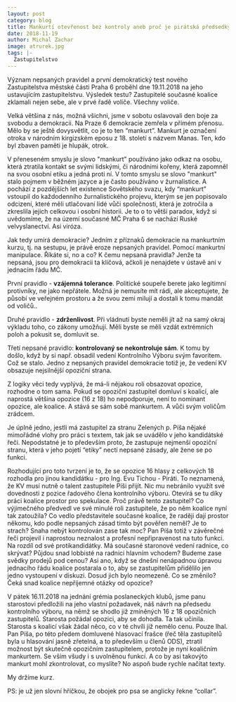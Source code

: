 ```yaml
---
layout: post
category: blog
title: Mankurtí otevřenost bez kontroly aneb proč je pirátská předsedkyně KV důležitá pro demokracii!
date: 2018-11-19
author: Michal Zachar
image: atrurek.jpg
tags: |-
  Zastupitelstvo
---
```

Význam nepsaných pravidel a první demokratický test nového Zastupitelstva městské části Praha 6 proběhl dne 19.11.2018 na jeho ustavujícím zastupitelstvu. Výsledek testu? Zastupitelé současné koalice zklamali nejen sebe, ale v prvé řadě voliče. Všechny voliče.

Velká většina z nás, možná všichni, jsme v sobotu oslavovali den boje za svobodu a demokracii. Na Praze 6 demokracie zemřela v přímém přenosu. Mělo by se ještě dovysvětlit, co je to ten “mankurt”. Mankurt je označení otroka v národním kirgizském eposu z 18. století s názvem Manas. Ten, kdo byl zbaven paměti je hlupák, otrok. 

V přeneseném smyslu je slovo "mankurt" používáno jako odkaz na osobu, která ztratila kontakt se svými lidskými, či národními kořeny, která zapomněl na svou osobní etiku a jedná proti ní. V tomto smyslu se slovo "mankurt" stalo pojmem v běžném jazyce a je často používáno v žurnalistice. A pochází z pozdějších let existence Sovětského svazu, kdy “mankurt” vstoupil do každodenního žurnalistického projevu, kterým se jen popisovalo odcizení, které měli utlačovaní lidé vůči společnosti, která je zotročila a zkreslila jejich celkovou i osobní historii. Je to o to větší paradox, když si uvědomíme, že na území současné MČ Praha 6 se nachází Ruské velvyslanectví. Asi viróza.

Jak tedy umírá demokracie? Jedním z příznaků demokracie na mankurtním kurzu, tj. na sestupu, je právě eroze nepsaných pravidel. Pomocí mankurtní manipulace. Říkáte si, no a co? K čemu nepsaná pravidla? Jenže ta nepsaná,  jsou pro demokracii ta klíčová, ačkoli je nenajdete v ústavě ani v jednacím řádu MČ.


První pravidlo - **vzájemná tolerance**. Politické soupeře berete jako legitimní protivníky, ne jako nepřátele. Možná je nemusíte mít rádi, ale akceptujete, že působí ve veřejném prostoru a že svou zemi milují a dostali k tomu mandát od voličů..

Druhé pravidlo - **zdrženlivost**. Při vládnutí  byste neměli jít až na samý okraj výkladu toho, co zákony umožňují. Měli byste se měli vzdát extrémních poloh a pokusit se, domluvit se.

Třetí nepsané pravidlo: **kontrolovaný se nekontroluje sám**. K tomu by došlo, když by si např. obsadil vedení Kontrolního Výboru svým favoritem. Což se stalo. Jedno z nepsaných pravidel demokracie totiž je, že vedení KV obsazuje nejsilnější opoziční strana.

Z logiky věci tedy vyplývá, že má-li nějakou roli obsazovat opozice, rozhodne o tom sama. Pokud se opoziční zastupitel domluví s koalicí, ale naprostá většina opozice (16 z 18) ho nepodporuje, není to nominant opozice, ale koalice. A stává se sám sobě mankurtem. A vůči svým voličům zrádcem. 

Je úplně jedno, jestli má zastupitel za stranu Zelených p. Píša nějaké mimořádné vlohy pro práci s textem, tak jak se uvádělo v jeho kandidátské řeči. Nepodstatné je to především proto, že zastupuje nejmenší opoziční stranu, která v jeho pojetí “etiky” nectí nepsané zásady, ale žene se po funkci.

Rozhodující pro toto tvrzení je to, že se opozice 16 hlasy z celkových 18 rozhodla pro jinou kandidátku - pro Ing. Evu Tichou - Piráti. To neznamená, že KV musí nutně o talent zastupitele Píši přijít. Nic mu nebránilo využít své dovednosti z pozice řadového člena kontrolního výboru. Otevírá se tu díky práci koalice prostor pro spekulace. Proč právě tento zastupitel? Co výjimečného předvedl ve své minulé roli zastupitele, že po něm koalice nyní tak zatoužila? Co vedlo představitele současné koalice, že raději dají prostor někomu, kdo podle nepsaných zásad tímto být pověřen neměl? Je to strach? Snaha nebýt kontrolován zase tak moc? Pan Píša totiž v závěrečné řeči projevil i naprostou neznalost a profesní nepřipravenost na tuto funkci. Na rozdíl od své protikandidátky. Má současné staronové vedení radnice, co skrývat? Půjdou snad lobbisté na radnici hlavním vchodem? Budeme zase svědky prodejů pod cenou? Asi ano, když se dnešní nenápadnou úpravou jednacího řádu koalice postarala o to, aby se zastupitelům přidělilo jen jedno vystoupení v diskuzi. Dosud jich bylo neomezeně. Co se změnilo? Čeká snad koalice nepříjemné otázky od opozice?

V pátek 16.11.2018  na jednání grémia poslaneckých klubů, jsme panu starostovi předložili na jeho vlastní požadavek, náš návrh na předsedu kontrolního výboru, na němž se shodlo již zmíněných 16 z 18 opozičních zastupitelů. Starosta požádal opozici, aby se dohodla. Ta tak učinila. Starosta s koalicí však žádal něco, co v té chvíli již nemělo cenu. Pouze lhal. Pan Píša, po této předem domluvené hlasovací frašce (řeč těla zastupitelů byla u hlasování jasně zřetelná, a to především u členů ODS), ztratil možnost být skutečně opozičním zastupitelem, protože je nyní koaličním mankurtem. Se vším všudy i s uvolněnou funkcí. A co by asi takovýto mankurt mohl zkontrolovat, co myslíte? No aspoň bude rychle načítat texty.

My držíme kurz.

PS: je už jen slovní hříčkou, že obojek pro psa se anglicky řekne “collar”.
